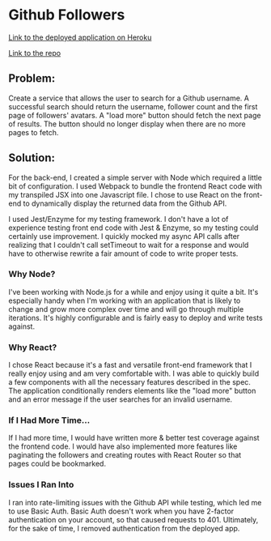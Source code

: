 # Github Followers
[Link to the deployed application on Heroku](https://gh-follower-demo-app.herokuapp.com/)

[Link to the repo](https://github.com/plasticbugs/gh-followers)

## Problem:
Create a service that allows the user to search for a Github username. A successful search should return the username, follower count and the first page of followers' avatars. A "load more" button should fetch the next page of results. The button should no longer display when there are no more pages to fetch.

## Solution:
For the back-end, I created a simple server with Node which required a little bit of configuration. I used Webpack to bundle the frontend React code with my transpiled JSX into one Javascript file. I chose to use React on the front-end to dynamically display the returned data from the Github API.

I used Jest/Enzyme for my testing framework. I don't have a lot of experience testing front end code with Jest & Enzyme, so my testing could certainly use improvement. I quickly mocked my async API calls after realizing that I couldn't call setTimeout to wait for a response and would have to otherwise rewrite a fair amount of code to write proper tests.

### Why Node?
I've been working with Node.js for a while and enjoy using it quite a bit. It's especially handy when I'm working with an application that is likely to change and grow more complex over time and will go through multiple iterations. It's highly configurable and is fairly easy to deploy and write tests against.

### Why React?
I chose React because it's a fast and versatile front-end framework that I really enjoy using and am very comfortable with. I was able to quickly build a few components with all the necessary features described in the spec. The application conditionally renders elements like the "load more" button and an error message if the user searches for an invalid username.

### If I Had More Time...

If I had more time, I would have written more & better test coverage against the frontend code. I would have also implemented more features like paginating the followers and creating routes with React Router so that pages could be bookmarked.

### Issues I Ran Into

I ran into rate-limiting issues with the Github API while testing, which led me to use Basic Auth. Basic Auth doesn't work when you have 2-factor authentication on your account, so that caused requests to 401. Ultimately, for the sake of time, I removed authentication from the deployed app.
